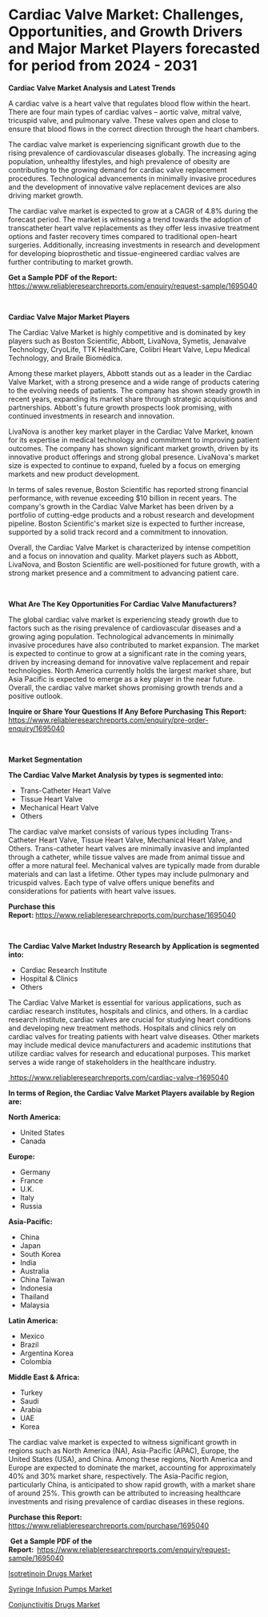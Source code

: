 <p><h1>Cardiac Valve Market: Challenges, Opportunities, and Growth Drivers and Major Market Players forecasted for period from 2024 - 2031</h1></p><p><strong>Cardiac Valve Market Analysis and Latest Trends</strong></p>
<p><p>A cardiac valve is a heart valve that regulates blood flow within the heart. There are four main types of cardiac valves – aortic valve, mitral valve, tricuspid valve, and pulmonary valve. These valves open and close to ensure that blood flows in the correct direction through the heart chambers.</p><p>The cardiac valve market is experiencing significant growth due to the rising prevalence of cardiovascular diseases globally. The increasing aging population, unhealthy lifestyles, and high prevalence of obesity are contributing to the growing demand for cardiac valve replacement procedures. Technological advancements in minimally invasive procedures and the development of innovative valve replacement devices are also driving market growth.</p><p>The cardiac valve market is expected to grow at a CAGR of 4.8% during the forecast period. The market is witnessing a trend towards the adoption of transcatheter heart valve replacements as they offer less invasive treatment options and faster recovery times compared to traditional open-heart surgeries. Additionally, increasing investments in research and development for developing bioprosthetic and tissue-engineered cardiac valves are further contributing to market growth.</p></p>
<p><strong>Get a Sample PDF of the Report:&nbsp;</strong> <a href="https://www.reliableresearchreports.com/enquiry/request-sample/1695040">https://www.reliableresearchreports.com/enquiry/request-sample/1695040</a></p>
<p>&nbsp;</p>
<p><strong>Cardiac Valve Major Market Players</strong></p>
<p><p>The Cardiac Valve Market is highly competitive and is dominated by key players such as Boston Scientific, Abbott, LivaNova, Symetis, Jenavalve Technology, CryoLife, TTK HealthCare, Colibri Heart Valve, Lepu Medical Technology, and Braile Biomédica. </p><p>Among these market players, Abbott stands out as a leader in the Cardiac Valve Market, with a strong presence and a wide range of products catering to the evolving needs of patients. The company has shown steady growth in recent years, expanding its market share through strategic acquisitions and partnerships. Abbott's future growth prospects look promising, with continued investments in research and innovation.</p><p>LivaNova is another key market player in the Cardiac Valve Market, known for its expertise in medical technology and commitment to improving patient outcomes. The company has shown significant market growth, driven by its innovative product offerings and strong global presence. LivaNova's market size is expected to continue to expand, fueled by a focus on emerging markets and new product development.</p><p>In terms of sales revenue, Boston Scientific has reported strong financial performance, with revenue exceeding $10 billion in recent years. The company's growth in the Cardiac Valve Market has been driven by a portfolio of cutting-edge products and a robust research and development pipeline. Boston Scientific's market size is expected to further increase, supported by a solid track record and a commitment to innovation.</p><p>Overall, the Cardiac Valve Market is characterized by intense competition and a focus on innovation and quality. Market players such as Abbott, LivaNova, and Boston Scientific are well-positioned for future growth, with a strong market presence and a commitment to advancing patient care.</p></p>
<p>&nbsp;</p>
<p><strong>What Are The Key Opportunities For Cardiac Valve Manufacturers?</strong></p>
<p><p>The global cardiac valve market is experiencing steady growth due to factors such as the rising prevalence of cardiovascular diseases and a growing aging population. Technological advancements in minimally invasive procedures have also contributed to market expansion. The market is expected to continue to grow at a significant rate in the coming years, driven by increasing demand for innovative valve replacement and repair technologies. North America currently holds the largest market share, but Asia Pacific is expected to emerge as a key player in the near future. Overall, the cardiac valve market shows promising growth trends and a positive outlook.</p></p>
<p><strong>Inquire or Share Your Questions If Any Before Purchasing This Report:</strong> <a href="https://www.reliableresearchreports.com/enquiry/pre-order-enquiry/1695040">https://www.reliableresearchreports.com/enquiry/pre-order-enquiry/1695040</a></p>
<p>&nbsp;</p>
<p><strong>Market Segmentation</strong></p>
<p><strong>The Cardiac Valve Market Analysis by types is segmented into:</strong></p>
<p><ul><li>Trans-Catheter Heart Valve</li><li>Tissue Heart Valve</li><li>Mechanical Heart Valve</li><li>Others</li></ul></p>
<p><p>The cardiac valve market consists of various types including Trans-Catheter Heart Valve, Tissue Heart Valve, Mechanical Heart Valve, and Others. Trans-catheter heart valves are minimally invasive and implanted through a catheter, while tissue valves are made from animal tissue and offer a more natural feel. Mechanical valves are typically made from durable materials and can last a lifetime. Other types may include pulmonary and tricuspid valves. Each type of valve offers unique benefits and considerations for patients with heart valve issues.</p></p>
<p><strong>Purchase this Report:&nbsp;</strong><a href="https://www.reliableresearchreports.com/purchase/1695040">https://www.reliableresearchreports.com/purchase/1695040</a></p>
<p>&nbsp;</p>
<p><strong>The Cardiac Valve Market Industry Research by Application is segmented into:</strong></p>
<p><ul><li>Cardiac Research Institute</li><li>Hospital & Clinics</li><li>Others</li></ul></p>
<p><p>The Cardiac Valve Market is essential for various applications, such as cardiac research institutes, hospitals and clinics, and others. In a cardiac research institute, cardiac valves are crucial for studying heart conditions and developing new treatment methods. Hospitals and clinics rely on cardiac valves for treating patients with heart valve diseases. Other markets may include medical device manufacturers and academic institutions that utilize cardiac valves for research and educational purposes. This market serves a wide range of stakeholders in the healthcare industry.</p></p>
<p><a href="https://www.reliableresearchreports.com/cardiac-valve-r1695040">&nbsp;https://www.reliableresearchreports.com/cardiac-valve-r1695040</a></p>
<p><strong>In terms of Region, the Cardiac Valve Market Players available by Region are:</strong></p>
<p>
    <p> <strong> North America: </strong>
        <ul>
            <li>United States</li>
            <li>Canada</li>
        </ul>
        </p> 
    <p> <strong> Europe: </strong>
        <ul>
            <li>Germany</li>
            <li>France</li>
            <li>U.K.</li>
            <li>Italy</li>
            <li>Russia</li>
        </ul>
        </p> 
    <p> <strong> Asia-Pacific: </strong>
        <ul>
            <li>China</li>
            <li>Japan</li>
            <li>South Korea</li>
            <li>India</li>
            <li>Australia</li>
            <li>China Taiwan</li>
            <li>Indonesia</li>
            <li>Thailand</li>
            <li>Malaysia</li>
        </ul>
        </p> 
    <p> <strong> Latin America: </strong>
        <ul>
            <li>Mexico</li>
            <li>Brazil</li>
            <li>Argentina Korea</li>
            <li>Colombia</li>
        </ul>
        </p> 
    <p> <strong> Middle East & Africa: </strong>
        <ul>
            <li>Turkey</li>
            <li>Saudi</li>
            <li>Arabia</li>
            <li>UAE</li>
            <li>Korea</li>
        </ul>
    </p>
    </p>
<p><p>The cardiac valve market is expected to witness significant growth in regions such as North America (NA), Asia-Pacific (APAC), Europe, the United States (USA), and China. Among these regions, North America and Europe are expected to dominate the market, accounting for approximately 40% and 30% market share, respectively. The Asia-Pacific region, particularly China, is anticipated to show rapid growth, with a market share of around 25%. This growth can be attributed to increasing healthcare investments and rising prevalence of cardiac diseases in these regions.</p></p>
<p><strong>Purchase this Report: </strong><a href="https://www.reliableresearchreports.com/purchase/1695040">https://www.reliableresearchreports.com/purchase/1695040</a></p>
<p>&nbsp;<strong>Get a Sample PDF of the Report:&nbsp;&nbsp;</strong><a href="https://www.reliableresearchreports.com/enquiry/request-sample/1695040">https://www.reliableresearchreports.com/enquiry/request-sample/1695040</a></p>
<p><strong></strong></p>
<p><p><a href="https://github.com/susanjprice2023/Market-Research-Report-List-1/blob/main/isotretinoin-drugs-market.md">Isotretinoin Drugs Market</a></p><p><a href="https://view.publitas.com/reportprime-1/syringe-infusion-pumps-market-research-report-its-history-and-forecast-2024-to-2031/">Syringe Infusion Pumps Market</a></p><p><a href="https://github.com/ElmoRunolfsson2023/Market-Research-Report-List-1/blob/main/conjunctivitis-drugs-market.md">Conjunctivitis Drugs Market</a></p></p>